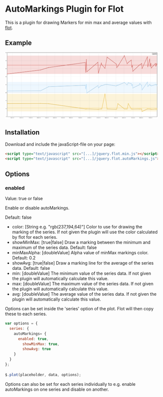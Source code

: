 AutoMarkings Plugin for Flot
=================
This is a plugin for drawing Markers for min max and average values with [flot](http://code.google.com/p/flot/).

## Example ##
![Example](/resources/autoMarkings_example.png)

## Installation ##
Download and include the javaScript-file on your page:
```html
<script type="text/javascript" src="[...]/jquery.flot.min.js"></script>
<script type="text/javascript" src="[...]/jquery.flot.autoMarkings.js"></script>
```

## Options ##
### enabled ###
Value: true or false 

Enable or disable autoMarkings. 

Default: false
* color: [String e.g. "rgb(237,194,64)"] Color to use for drawing the marking of the series. If not given the plugin will use the color calculated by flot for each series.
* showMinMax: [true|false] Draw a marking between the minimum and maximum of the series data. Default: false
* minMaxAlpha: [doubleValue] Alpha value of minMax markings color. Default: 0.2
* showAvg: [true|false] Draw a marking line for the average of the series data. Default: false
* min: [doubleValue] The minimum value of the series data. If not given the plugin will automatically calculate this value.
* max: [doubleValue] The maximum value of the series data. If not given the plugin will automatically calculate this value.
* avg: [doubleValue] The average value of the series data. If not given the plugin will automatically calculate this value.

Options can be set inside the 'series' option of the plot. Flot will then copy these to each series.
```javascript
var options = {
  series: {
    autoMarkings= {
      enabled: true,
        showMinMax: true,
        showAvg: true
    }
  }
};

$.plot(placeholder, data, options);
```

Options can also be set for each series individually to e.g. enable autoMarkings on one series and disable on another. 

